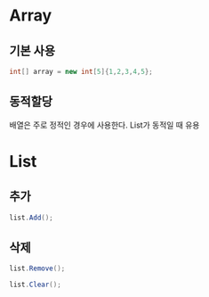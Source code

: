 # Array

## 기본 사용
```C#
int[] array = new int[5]{1,2,3,4,5};
```
## 동적할당


 배열은 주로 정적인 경우에 사용한다.
 List가 동적일 때 유용



# List

## 추가
```C#
list.Add();
```
## 삭제
```C#
list.Remove();
```

```C#
list.Clear();
```

